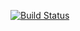[![Build Status](https://travis-ci.com/dnzvsh/CHESSv0.1.svg?branch=master)](https://travis-ci.com/dnzvsh/CHESSv0.1)
